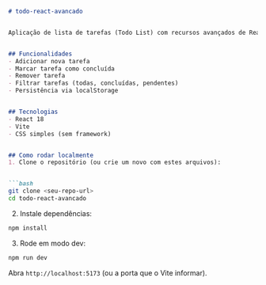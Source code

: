 ```md
# todo-react-avancado


Aplicação de lista de tarefas (Todo List) com recursos avançados de React: Hooks, Hooks customizados, Context API e memoization.


## Funcionalidades
- Adicionar nova tarefa
- Marcar tarefa como concluída
- Remover tarefa
- Filtrar tarefas (todas, concluídas, pendentes)
- Persistência via localStorage


## Tecnologias
- React 18
- Vite
- CSS simples (sem framework)


## Como rodar localmente
1. Clone o repositório (ou crie um novo com estes arquivos):


```bash
git clone <seu-repo-url>
cd todo-react-avancado
```


2. Instale dependências:


```bash
npm install
```


3. Rode em modo dev:


```bash
npm run dev
```


Abra `http://localhost:5173` (ou a porta que o Vite informar).
